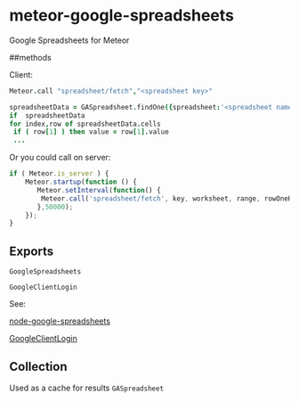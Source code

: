 meteor-google-spreadsheets
==========================

Google Spreadsheets for Meteor



##methods

Client:

 ```coffeescript   
Meteor.call "spreadsheet/fetch","<spreadsheet key>"

spreadsheetData = GASpreadsheet.findOne({spreadsheet:'<spreadsheet name or number>'})
if  spreadsheetData
 for index,row of spreadsheetData.cells
  if ( row[1] ) then value = row[1].value
  ...
```	

Or you could call on server:

```javascript	
if ( Meteor.is_server ) {
    Meteor.startup(function () {
       Meteor.setInterval(function() {
        Meteor.call('spreadsheet/fetch', key, worksheet, range, rowOneHeader)
       },50000);
    });
}

```	
## Exports

`GoogleSpreadsheets`

`GoogleClientLogin`

See:

[node-google-spreadsheets](https://github.com/samcday/node-google-spreadsheets)

[GoogleClientLogin](https://github.com/Ajnasz/GoogleClientLogin)


## Collection
Used as a cache for results `GASpreadsheet`
